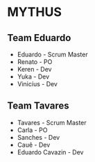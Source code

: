 # MYTHUS 

## Team Eduardo
  - Eduardo - Scrum Master
  - Renato - PO
  - Keren - Dev
  - Yuka - Dev
  - Vinicíus - Dev

## Team Tavares
  - Tavares - Scrum Master
  - Carla - PO
  - Sanches - Dev
  - Cauê - Dev
  - Eduardo Cavazin - Dev
